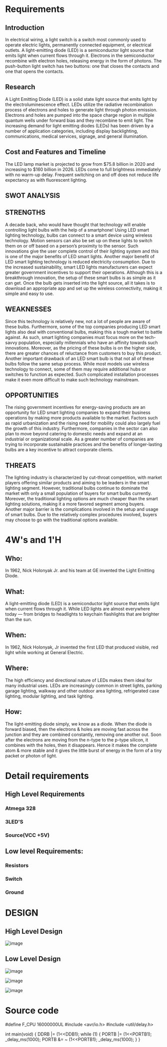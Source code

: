 # Requirements

## Introduction 
In electrical wiring, a light switch is a switch most commonly used to operate electric lights, permanently connected equipment, or electrical outlets.
A light-emitting diode (LED) is a semiconductor light source that emits light when current flows through it. Electrons in the semiconductor recombine with electron holes, releasing energy in the form of photons.
The push-button light switch has two buttons: one that closes the contacts and one that opens the contacts.


## Research
A Light Emitting Diode (LED) is a solid state light source that emits light by the electroluminescence effect. LEDs utilize the radiative recombination process of electrons and holes to generate light through photon emission. Electrons and holes are pumped into the space charge region in multiple quantum wells under forward bias and they recombine to emit light.
The increasing demand for light emitting diodes (LEDs) has been driven by a number of application categories, including display backlighting, communications, medical services, signage, and general illumination.

## Cost and Features and Timeline

The LED lamp market is projected to grow from $75.8 billion in 2020 and increasing to $160 billion in 2026.
LEDs come to full brightness immediately with no warm-up delay. Frequent switching on and off does not reduce life expectancy as with fluorescent lighting.
## SWOT ANALYSIS

## STRENGTHS 
A decade back, who would have thought that technology will enable controlling light bulbs with the help of a smartphone! Using LED smart lighting technology, bulbs can connect to a smart device using wireless technology. Motion sensors can also be set up on these lights to switch them on or off based on a person’s proximity to the sensor. Such innovations give the user complete control of their lighting system and this is one of the major benefits of LED smart lights. Another major benefit of LED smart lighting technology is reduced electricity consumption. Due to the increased sustainability, smart LED lights manufacturers can expect greater government incentives to support their operations. Although this is a breakthrough innovation, the setup of these smart bulbs is as simple as it can get. Once the bulb gets inserted into the light source, all it takes is to download an appropriate app and set up the wireless connectivity, making it simple and easy to use.
## WEAKNESSES
Since this technology is relatively new, not a lot of people are aware of these bulbs. Furthermore, some of the top companies producing LED smart lights also deal with conventional bulbs, making this a tough market to battle against.  As such, smart lighting companies must focus more on the tech-savvy population, especially millennials who have an affinity towards such innovations. Moreover, as the pricing of these bulbs is on the higher side, there are greater chances of reluctance from customers to buy this product. Another important drawback of an LED smart bulb is that not all of these bulbs follow the same setup process. While most models use wireless technology to connect, some of them may require additional hubs or switches to function as expected. Such complicated installation processes make it even more difficult to make such technology mainstream.
## OPPORTUNITIES
The rising government incentives for energy-saving products are an opportunity for LED smart lighting companies to expand their business operations by making more products available to the market. Factors such as rapid urbanization and the rising need for mobility could also largely fuel the growth of this industry. Furthermore, companies in the sector can also plan to move beyond catering to domestic needs and expand at an industrial or organizational scale. As a greater number of companies are trying to incorporate sustainable practices and the benefits of longer-lasting bulbs are a key incentive to attract corporate clients.
## THREATS 
The lighting industry is characterized by cut-throat competition, with market players offering similar products and aiming to be leaders in the smart lighting segment. However, traditional bulbs continue to dominate the market with only a small population of buyers for smart bulbs currently. Moreover, the traditional lighting options are much cheaper than the smart lighting solutions, making it a more favored segment among buyers. Another major barrier is the complications involved in the setup and usage of smart bulbs. Due to the relatively complex procedures involved, buyers may choose to go with the traditional options available.


# 4W's and 1'H
## Who:  
In 1962, Nick Holonyak Jr. and his team at GE invented the Light Emitting Diode.
## What:
A light-emitting diode (LED) is a semiconductor light source that emits light when current flows through it. While LED lights are almost everywhere today — from bridges to headlights to keychain flashlights that are brighter than the sun.
## When:
In 1962, Nick Holonyak, Jr invented the first LED that produced visible, red light while working at General Electric.
## Where:
The high efficiency and directional nature of LEDs makes them ideal for many industrial uses. LEDs are increasingly common in street lights, parking garage lighting, walkway and other outdoor area lighting, refrigerated case lighting, modular lighting, and task lighting.
## How:
The light-emitting diode simply, we know as a diode. When the diode is forward biased, then the electrons & holes are moving fast across the junction and they are combined constantly, removing one another out. Soon after the electrons are moving from the n-type to the p-type silicon, it combines with the holes, then it disappears. Hence it makes the complete atom & more stable and it gives the little burst of energy in the form of a tiny packet or photon of light.
# Detail requirements
## High Level Requirements
### Atmega 328
### 3LED'S
### Source(VCC +5V)

##  Low level Requirements:
### Resistors
### Switch
### Ground


# DESIGN
## High Level Design
![image](https://users.ece.utexas.edu/~valvano/Volume1/E-Book/C8_SwitchLEDv2_files/flowchart_Security.jpg)
## Low Level Design
![image](https://www.researchgate.net/profile/Ramon-Barber/publication/266395751/figure/fig4/AS:392143353991173@1470505669274/Main-pushbutton-switch-control-flow-chart.png)

![image](https://www.circuitstoday.com/wp-content/uploads/2017/10/Toggle-2-LEDs-Using-Push-Button-Switch-Circuit-Diagram.jpg)


![image](https://atmega32-avr.com/wp-content/uploads/2021/10/Pinout-Diagram-ATmega328P.jpg)


# Source code

#define F_CPU 16000000UL
#include <avr/io.h>
#include <util/delay.h>

int main(void)
{
	DDRB |= (1<<DDB1);
    while (1) 
    {
	PORTB |= (1<<PORTB1);
	_delay_ms(1000);
	PORTB &= ~ (1<<PORTB1);
	_delay_ms(1000);
    }
}

